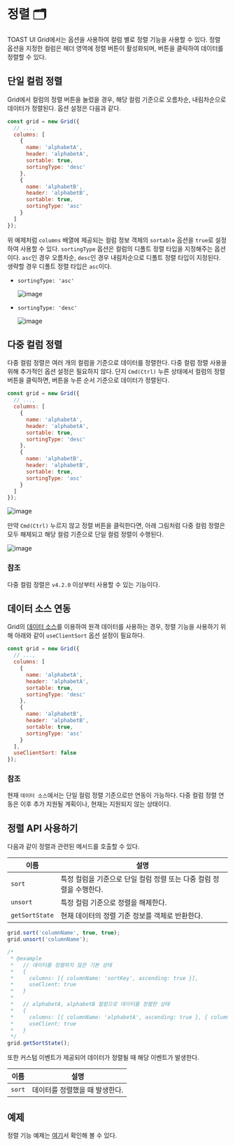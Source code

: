 # 정렬 🗂

TOAST UI Grid에서는 옵션을 사용하여 컬럼 별로 정렬 기능을 사용할 수 있다. 정렬 옵션을 지정한 컬럼은 헤더 영역에 정렬 버튼이 활성화되며, 버튼을 클릭하여 데이터를 정렬할 수 있다.

## 단일 컬럼 정렬

Grid에서 컬럼의 정렬 버튼을 눌렀을 경우, 해당 컬럼 기준으로 오름차순, 내림차순으로 데이터가 정렬된다. 옵션 설정은 다음과 같다.

```js
const grid = new Grid({
  // ...,
  columns: [
    {
      name: 'alphabetA',
      header: 'alphabetA',
      sortable: true,
      sortingType: 'desc'
    },
    {
      name: 'alphabetB',
      header: 'alphabetB',
      sortable: true,
      sortingType: 'asc'
    }
  ]
});
```

위 예제처럼 `columns` 배열에 제공되는 컬럼 정보 객체의 `sortable` 옵션을 `true`로 설정하여 사용할 수 있다. `sortingType` 옵션은 컬럼의 디폴트 정렬 타입을 지정해주는 옵션이다. `asc`인 경우 오름차순, `desc`인 경우 내림차순으로 디폴트 정렬 타입이 지정된다. 생략할 경우 디폴트 정렬 타입은 `asc`이다.

* `sortingType: 'asc'`

  ![image](https://user-images.githubusercontent.com/37766175/64319913-667fc780-cff8-11e9-81ab-4b5d25449816.gif)
  
* `sortingType: 'desc'`

  ![image](https://user-images.githubusercontent.com/37766175/64319941-6da6d580-cff8-11e9-9028-cfceb9386a79.gif)


## 다중 컬럼 정렬

다중 컬럼 정렬은 여러 개의 컬럼을 기준으로 데이터를 정렬한다. 다중 컬럼 정렬 사용을 위해 추가적인 옵션 설정은 필요하지 않다. 단지 `Cmd(Ctrl)` 누른 상태에서 컬럼의 정렬 버튼을 클릭하면, 버튼을 누른 순서 기준으로 데이터가 정렬된다. 

```js
const grid = new Grid({
  // ...,
  columns: [
    {
      name: 'alphabetA',
      header: 'alphabetA',
      sortable: true,
      sortingType: 'desc'
    },
    {
      name: 'alphabetB',
      header: 'alphabetB',
      sortable: true,
      sortingType: 'asc'
    }
  ]
});
```


![image](https://user-images.githubusercontent.com/37766175/64319568-abefc500-cff7-11e9-90c8-3a386dd7b7fa.gif)

만약 `Cmd(Ctrl)` 누르지 않고 정렬 버튼을 클릭한다면, 아래 그림처럼 다중 컬럼 정렬은 모두 해제되고 해당 컬럼 기준으로 단일 컬럼 정렬이 수행된다.

![image](https://user-images.githubusercontent.com/37766175/64320470-954a6d80-cff9-11e9-977b-9cb1421b0a7c.gif)

### 참조

다중 컬럼 정렬은 `v4.2.0` 이상부터 사용할 수 있는 기능이다.

## 데이터 소스 연동
Grid의 [데이터 소스](https://github.com/nhn/tui.grid/blob/master/packages/toast-ui.grid/docs/ko/data-source.md)를 이용하여 원격 데이터를 사용하는 경우, 정렬 기능을 사용하기 위해 아래와 같이 `useClientSort` 옵션 설정이 필요하다. 

```js
const grid = new Grid({
  // ...,
  columns: [
    {
      name: 'alphabetA',
      header: 'alphabetA',
      sortable: true,
      sortingType: 'desc'
    },
    {
      name: 'alphabetB',
      header: 'alphabetB',
      sortable: true,
      sortingType: 'asc'
    }
  ],
  useClientSort: false
});
```

### 참조

현재 `데이터 소스`에서는 단일 컬럼 정렬 기준으로만 연동이 가능하다. 다중 컬럼 정렬 연동은 이후 추가 지원될 계획이나, 현재는 지원되지 않는 상태이다.


## 정렬 API 사용하기

다음과 같이 정렬과 관련된 메서드를 호출할 수 있다.

| 이름 | 설명 |
| --- | --- |
| `sort` | 특정 컬럼을 기준으로 단일 컬럼 정렬 또는 다중 컬럼 정렬을 수행한다. |
| `unsort` | 특정 컬럼 기준으로 정렬을 해제한다. |
| `getSortState` | 현재 데이터의 정렬 기준 정보를 객체로 반환한다. |

```js
grid.sort('columnName', true, true);
grid.unsort('columnName');

/* 
 * @example
 *   // 데이터를 정렬하지 않은 기본 상태
 *   {
 *     columns: [{ columnName: 'sortKey', ascending: true }],
 *     useClient: true
 *   } 
 * 
 *   // alphabetA, alphabetB 컬럼으로 데이터를 정렬한 상태
 *   {
 *     columns: [{ columnName: 'alphabetA', ascending: true }, { columnName: 'alphabetB', ascending: false }],
 *     useClient: true
 *   }
 */
grid.getSortState();

```
또한 커스텀 이벤트가 제공되어 데이터가 정렬될 때 해당 이벤트가 발생한다.

| 이름 | 설명 |
| --- | --- |
| `sort` | 데이터를 정렬했을 때 발생한다. |

## 예제

정렬 기능 예제는 [여기](http://nhn.github.io/tui.grid/latest/tutorial-example19-sort)서 확인해 볼 수 있다.
